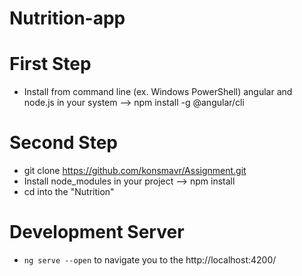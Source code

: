 # Nutrition-app

# First Step 

- Install from command line (ex. Windows PowerShell) angular and node.js in your system --> npm install -g @angular/cli 
 

# Second Step
- git clone https://github.com/konsmavr/Assignment.git
- Install node_modules in your project --> npm install
- cd into the "Nutrition"


# Development Server 
- `ng serve --open` to navigate you to the http://localhost:4200/

